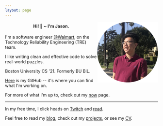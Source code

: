 ```yaml
---
layout: page
---
```

<img src="assets/profile.png" align="right" alt="profile" height="200">

#### <center>Hi! 👋 ~ I'm Jason.</center>

I'm a software engineer [@Walmart](https://twitter.com/Walmarttech), 
on the Technology Reliability Engineering (TRE) team.

I like writing clean and effective code to solve real-world puzzles.

Boston University CS '21. Formerly BU BIL.

[Here](https://github.com/jasonhongxyz/) is my GitHub -- it's where you can find
what I'm working on.

For more of what I'm up to, check out my [now](https://jasonhong.xyz/now.html) page.

---
In my free time, I click heads on [Twitch](https://twitch.tv/jasonhongxyz) and
[read](https://jasonhong.xyz/reading.html).

Feel free to read my [blog](https://jasonhong.xyz/blog), check out my 
[projects](https://jasonhong.xyz/projects), or see my [CV](assets/resume.pdf).

